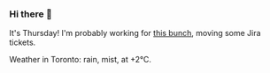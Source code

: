 ### Hi there :wave:

It's Thursday! I'm probably working for [this bunch](https://github.com/kohofinancial), moving some Jira tickets.

Weather in Toronto: rain, mist, at +2°C.
